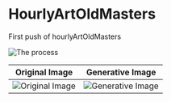 # HourlyArtOldMasters
First push of hourlyArtOldMasters

![The process](https://s3.amazonaws.com/hourlyart/2015_11_26_19_06_29_image.gif )

Original Image | Generative Image
---------------|------------------
![Original Image](https://s3.amazonaws.com/hourlyart/2015_11_26_19_06_29_image.jpg) | ![Generative Image](https://s3.amazonaws.com/hourlyart/2015_11_26_19_06_29_image.png)

